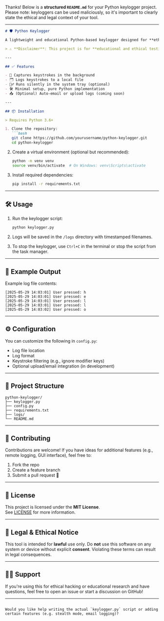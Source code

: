 Thanks! Below is a **structured `README.md`** for your Python keylogger project. Please note: keyloggers can be used maliciously, so it's important to clearly state the ethical and legal context of your tool.

---

```markdown
# 🛡️ Python Keylogger

A lightweight and educational Python-based keylogger designed for **ethical use only**, such as penetration testing, security research, or parental control—**with explicit permission and legal compliance**.

> ⚠️ **Disclaimer**: This project is for **educational and ethical testing purposes only**. Unauthorized usage of a keylogger is illegal and unethical. Ensure you have consent before using this software.

---

## ✅ Features

- 🎯 Captures keystrokes in the background
- 🗂 Logs keystrokes to a local file
- 🕵️‍♂️ Runs silently in the system tray (optional)
- 🛠 Minimal setup, pure Python implementation
- 📤 (Optional) Auto-email or upload logs (coming soon)

---

## 📦 Installation

> Requires Python 3.6+

1. Clone the repository:
   ```bash
   git clone https://github.com/yourusername/python-keylogger.git
   cd python-keylogger
   ```

2. Create a virtual environment (optional but recommended):
   ```bash
   python -m venv venv
   source venv/bin/activate  # On Windows: venv\Scripts\activate
   ```

3. Install required dependencies:
   ```bash
   pip install -r requirements.txt
   ```

---

## 🛠 Usage

1. Run the keylogger script:
   ```bash
   python keylogger.py
   ```

2. Logs will be saved in the `/logs` directory with timestamped filenames.

3. To stop the keylogger, use `Ctrl+C` in the terminal or stop the script from the task manager.

---

## 🧪 Example Output

Example log file contents:
```
[2025-05-29 14:03:01] User pressed: h
[2025-05-29 14:03:01] User pressed: e
[2025-05-29 14:03:01] User pressed: l
[2025-05-29 14:03:01] User pressed: l
[2025-05-29 14:03:02] User pressed: o
```

---

## ⚙️ Configuration

You can customize the following in `config.py`:

- Log file location
- Log format
- Keystroke filtering (e.g., ignore modifier keys)
- Optional upload/email integration (in development)

---

## 📁 Project Structure

```
python-keylogger/
├── keylogger.py
├── config.py
├── requirements.txt
├── logs/
└── README.md
```

---

## 🤝 Contributing

Contributions are welcome! If you have ideas for additional features (e.g., remote logging, GUI interface), feel free to:

1. Fork the repo
2. Create a feature branch
3. Submit a pull request 🚀

---

## 📄 License

This project is licensed under the **MIT License**.  
See [LICENSE](./LICENSE) for more information.

---

## 🔐 Legal & Ethical Notice

This tool is intended for **lawful** use only. Do **not** use this software on any system or device without explicit **consent**. Violating these terms can result in legal consequences.

---

## 🙋‍♂️ Support

If you're using this for ethical hacking or educational research and have questions, feel free to open an issue or start a discussion on GitHub!

---

```

Would you like help writing the actual `keylogger.py` script or adding certain features (e.g. stealth mode, email logging)?
